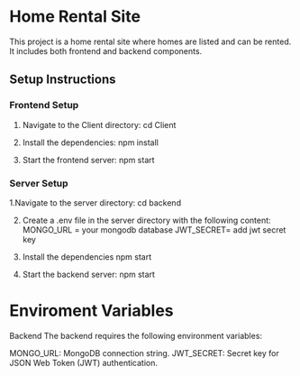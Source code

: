 # Home Rental Site

This project is a home rental site where homes are listed and can be rented. It includes both frontend and backend components.

## Setup Instructions

### Frontend Setup
1. Navigate to the Client directory:
   cd Client
   
3. Install the dependencies: 
   npm install  

3. Start the frontend server:
  npm start

### Server Setup
1.Navigate to the server directory:
  cd backend

2. Create a .env file in the server directory with the following content:
   MONGO_URL = your mongodb database
   JWT_SECRET= add jwt secret key

3. Install the dependencies
     npm start

4. Start the backend server: 
    npm start



# Enviroment Variables
Backend
The backend requires the following environment variables:

MONGO_URL: MongoDB connection string.
JWT_SECRET: Secret key for JSON Web Token (JWT) authentication.


